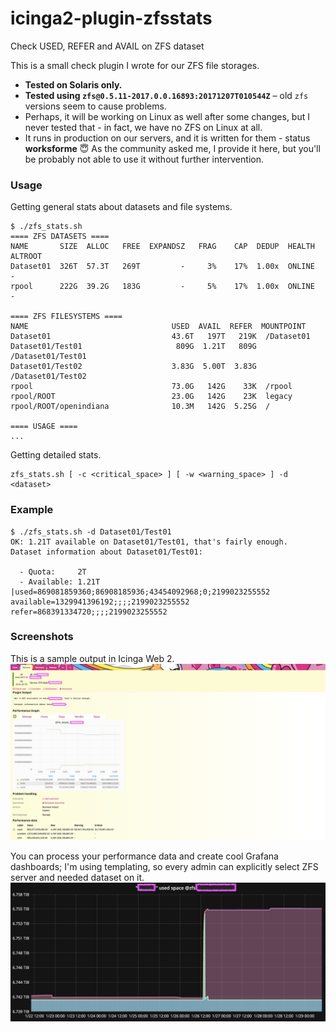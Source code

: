 # icinga2-plugin-zfsstats
Check USED, REFER and AVAIL on ZFS dataset

This is a small check plugin I wrote for our ZFS file storages.
* **Tested on Solaris only.**
* **Tested using `zfs@0.5.11-2017.0.0.16893:20171207T010544Z`** – old `zfs` versions seem to cause problems.
* Perhaps, it will be working on Linux as well after some changes, but I never tested that - in fact, we have no ZFS on Linux at all.
* It runs in production on our servers, and it is written for them - status **worksforme** :innocent: As the community asked me, I provide it here, but you'll be probably not able to use it without further intervention.

### Usage
Getting general stats about datasets and file systems.
```
$ ./zfs_stats.sh
==== ZFS DATASETS ====
NAME       SIZE  ALLOC   FREE  EXPANDSZ   FRAG    CAP  DEDUP  HEALTH  ALTROOT
Dataset01  326T  57.3T   269T         -     3%    17%  1.00x  ONLINE  -
rpool      222G  39.2G   183G         -     5%    17%  1.00x  ONLINE  -

==== ZFS FILESYSTEMS ====
NAME                                USED  AVAIL  REFER  MOUNTPOINT
Dataset01                           43.6T   197T   219K  /Dataset01
Dataset01/Test01                     809G  1.21T   809G  /Dataset01/Test01
Dataset01/Test02                    3.83G  5.00T  3.83G  /Dataset01/Test02
rpool                               73.0G   142G    33K  /rpool
rpool/ROOT                          23.0G   142G    23K  legacy
rpool/ROOT/openindiana              10.3M   142G  5.25G  /

==== USAGE ====
...
```

Getting detailed stats.
```
zfs_stats.sh [ -c <critical_space> ] [ -w <warning_space> ] -d <dataset>
```

### Example
```
$ ./zfs_stats.sh -d Dataset01/Test01
OK: 1.21T available on Dataset01/Test01, that's fairly enough.
Dataset information about Dataset01/Test01:

  - Quota:     2T
  - Available: 1.21T
|used=869081859360;86908185936;43454092968;0;2199023255552 available=1329941396192;;;;2199023255552 refer=868391334720;;;;2199023255552
```

### Screenshots
This is a sample output in Icinga Web 2.
![Screenshot: ZFS Dataset Stats Check in Icinga 2](img/zfsstats-IcingaWeb2.jpg)

You can process your performance data and create cool Grafana dashboards; I'm using templating, so every admin can explicitly select ZFS server and needed dataset on it.
![Screenshot: ZFS Dataset Stats Check in Grafana](img/zfsstats-Grafana.jpg)
